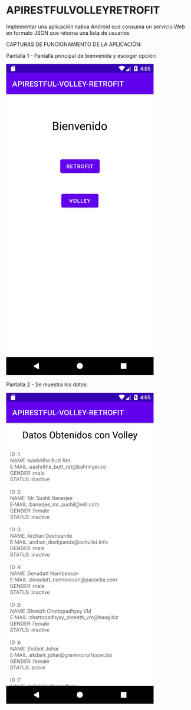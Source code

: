 # APIRESTFULVOLLEYRETROFIT
Implementar una aplicación nativa Android que consuma un servicio Web en formato JSON que retorna una lista de usuarios



CAPTURAS DE FUNCIONAMIENTO DE LA APLICACIÓN:

Pantalla 1 - Pantalla principal de bienvenida y escoger opción:

![alt text](https://github.com/CarlosSebastianCarvajal/APIRESTFULVOLLEYRETROFIT/blob/main/capturas/Screenshot_1638936313.png)



Pantalla 2 - Se muestra los datos:

![alt text](https://github.com/CarlosSebastianCarvajal/APIRESTFULVOLLEYRETROFIT/blob/main/capturas/Screenshot_1638936320.png)
